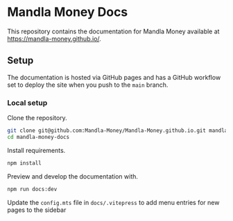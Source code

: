 # Mandla Money Docs

This repository contains the documentation for Mandla Money available at https://mandla-money.github.io/.

## Setup

The documentation is hosted via GitHub pages and has a GitHub workflow set to deploy the site when you push to the `main` branch.

### Local setup

Clone the repository.

```bash
git clone git@github.com:Mandla-Money/Mandla-Money.github.io.git mandla-money-docs
cd mandla-money-docs
```

Install requirements.

```bash
npm install
```

Preview and develop the documentation with.

```bash
npm run docs:dev
```

Update the `config.mts` file in `docs/.vitepress` to add menu entries for new pages to the sidebar
